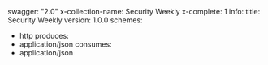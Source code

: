 swagger: "2.0"
x-collection-name: Security Weekly
x-complete: 1
info:
  title: Security Weekly
  version: 1.0.0
schemes:
- http
produces:
- application/json
consumes:
- application/json
